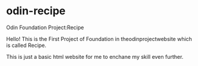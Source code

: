 # odin-recipe
Odin Foundation Project:Recipe

Hello! This is the First Project of Foundation in theodinprojectwebsite which is called Recipe. 

This is just a basic html website for me to enchane my skill even further.